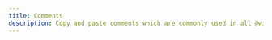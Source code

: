 ```yaml
---
title: Comments
description: Copy and paste comments which are commonly used in all @withastro repositories.
---
```

